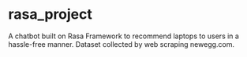 # rasa_project

A chatbot built on Rasa Framework to recommend laptops to users in a hassle-free manner. Dataset collected by web scraping newegg.com.
